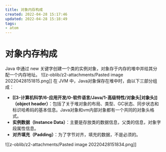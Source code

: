```yaml
---
title: 对象内存构成
created: 2022-04-28 15:17:46
updated: 2022-04-28 15:18:49
tags: 
- atom
---
```

# 对象内存构成

Java 中通过 new 关键字创建一个类的实例对象，对象存于内存的堆中并给其分配一个内存地址。
![[z-oblib/z2-attachments/Pasted image 20220428151815.png]]
在 JVM 中，Java对象保存在堆中时，由以下三部分组成：
-   **[[3-计算机科学/6-应用开发/0-软件语言/Java/1-高级特性/对象头|对象头]]（object header）**：包括了关于堆对象的布局、类型、GC状态、同步状态和标识哈希码的基本信息。Java对象和vm内部对象都有一个共同的对象头格式。
-   **实例数据（Instance Data）**：主要是存放类的数据信息，父类的信息，对象字段属性信息。
-   **对齐填充（Padding）**：为了字节对齐，填充的数据，不是必须的。

![[z-oblib/z2-attachments/Pasted image 20220428151834.png]]